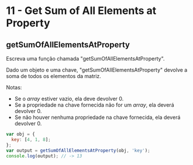 # 11 - Get Sum of All Elements at Property

## getSumOfAllElementsAtProperty

Escreva uma função chamada "getSumOfAllElementsAtProperty".

Dado um objeto e uma chave, "getSumOfAllElementsAtProperty" devolve a soma de todos os elementos da matriz.

Notas:

* Se o _array_ estiver vazio, ela deve devolver 0.
* Se a propriedade na chave fornecida não for um _array_, ela deverá devolver 0.
* Se não houver nenhuma propriedade na chave fornecida, ela deverá devolver 0.

```javascript
var obj = {
  key: [4, 1, 8];
};
var output = getSumOfAllElementsAtProperty(obj, 'key');
console.log(output); // -> 13
```



